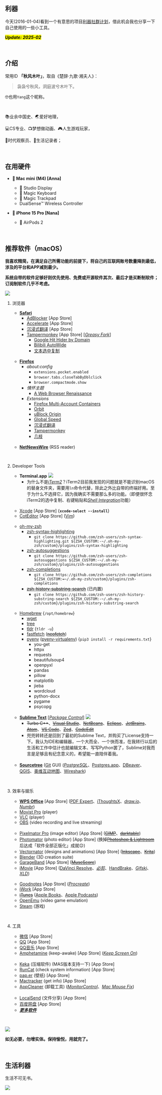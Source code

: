 ## 利器

今天(2016-01-04)看到一个有意思的项目[利器社群计划](https://liqi.io/community/)，借此机会我也分享一下自己使用的一些小工具。

<mark><em>**Update: 2025-02**</em></mark>

<br>


## 介绍

常用ID **「秋风木叶」**，取自《楚辞·九歌·湘夫人》：

> 袅袅兮秋风，洞庭波兮木叶下。

🤓也用`Yang`这个昵称。

<br>

📚业余中国史、🌏爱好地理，

💻CS专业、📺梦想做动画、🎮人生游戏玩家，

📆时代观察员、📝生活记录者；

<br>


## 在用硬件

* ** Mac mini (M4) [Anna]**
    *  Studio Display
    *  Magic Keyboard
    *  Magic Trackpad
    * DualSense™ Wireless Controller

* ** iPhone 15 Pro [Nana]**
    *  AirPods 2

<br>


## 推荐软件（macOS）

**我喜欢精简，在满足自己所需功能的前提下，将自己的互联网账号数量降到最低，涉及的平台和APP减到最少。**

**系统自带的软件足够好则优先使用、免费或开源软件其次、最后才是买断制软件；订阅制软件几乎不考虑。**

![](https://github.com/ykqmain/Config/blob/master/Pix/Desktop.png)

1. 浏览器

    * [**Safari**](https://www.apple.com/safari/)
        * [AdBlocker](https://adblockersafari.com) [App Store]
        * [Accelerate](https://github.com/ritamsarmah/accelerate) [App Store]
        * [沉浸式翻译](https://immersivetranslate.com) [App Store]
        * [Tampermonkey](https://tampermonkey.net/) [App Store] [[_Greasy Fork_](https://greasyfork.org/zh-CN)]
            * [Google Hit Hider by Domain](https://greasyfork.org/zh-CN/scripts/1682-google-hit-hider-by-domain-search-filter-block-sites)
            * [Bilibili AutoWide](https://greasyfork.org/zh-CN/scripts/375858-bilibili-autowide)
            * [文本选中复制](https://greasyfork.org/zh-CN/scripts/405130-文本选中复制)
    <br>

    * [**Firefox**](https://www.mozilla.org/en-US/firefox/all/)
        * _about:config_
            * `extensions.pocket.enabled`
            * `browser.tabs.closeTabByDblclick`
            * `browser.compactmode.show`
        * _情怀主题_
            * [A Web Browser Renaissance](https://addons.mozilla.org/zh-CN/firefox/addon/a-web-browser-renaissance/)
        * _Extensions_
            * [Firefox Multi-Account Containers](https://addons.mozilla.org/zh-CN/firefox/addon/multi-account-containers/)
            * [Orbit](https://addons.mozilla.org/zh-CN/firefox/addon/orbit-summarizer/)
            * [uBlock Origin](https://github.com/gorhill/uBlock)
            * [Global Speed](https://github.com/polywock/globalSpeed)
            * [沉浸式翻译](https://immersivetranslate.com)
            * [Tampermonkey](https://tampermonkey.net/)
            * [几枝](https://github.com/unicar9/jizhi)
    <br>

    * [**NetNewsWire**](https://netnewswire.com) (RSS reader)

<br>

2. Developer Tools

    * **Terminal.app**
        ![](https://github.com/ykqmain/Config/blob/master/Terminal/Terminal.png)
        * 为什么不是[_iTerm2_](https://www.iterm2.com)？iTerm2目前我发现的问题就是不能识别macOS的替身文件夹，需要用`ln`命令代替，除此之外比自带的终端好用。至于为什么不选择它，因为我确实不需要那么多的功能。（即便很怀念iTerm2的选中复制、右键粘贴和[_Shell Integration_](https://iterm2.com/documentation-shell-integration.html)功能）
    <br>

    * [Xcode](https://developer.apple.com/cn/xcode/) [App Store] {**`xcode-select --install`**}
    * [CotEditor](https://coteditor.com) [App Store] ([Vim](https://www.vim.org))
    <br>

    * [oh-my-zsh](https://ohmyz.sh)
        * [zsh-syntax-highlighting](https://github.com/zsh-users/zsh-syntax-highlighting)
            * `git clone https://github.com/zsh-users/zsh-syntax-highlighting.git ${ZSH_CUSTOM:-~/.oh-my-zsh/custom}/plugins/zsh-syntax-highlighting`
        * [zsh-autosuggestions](https://github.com/zsh-users/zsh-autosuggestions)
            * `git clone https://github.com/zsh-users/zsh-autosuggestions ${ZSH_CUSTOM:-~/.oh-my-zsh/custom}/plugins/zsh-autosuggestions`
        * [zsh-completions](https://github.com/zsh-users/zsh-completions)
            * `git clone https://github.com/zsh-users/zsh-completions ${ZSH_CUSTOM:=~/.oh-my-zsh/custom}/plugins/zsh-completions`
        * [~~zsh-history-substring-search~~](https://github.com/zsh-users/zsh-history-substring-search) (已内置)
            * `git clone https://github.com/zsh-users/zsh-history-substring-search ${ZSH_CUSTOM:-~/.oh-my-zsh/custom}/plugins/zsh-history-substring-search`
    <br>

    * [Homebrew](https://brew.sh) {`/opt/homebrew`}
        * [wget](https://www.gnu.org/software/wget)
        * [tree](http://mama.indstate.edu/users/ice/tree)
        * [tldr](https://github.com/tldr-pages/tldr) {`tldr -u`}
        * [fastfetch](https://github.com/fastfetch-cli/fastfetch) ([~~neofetch~~](https://github.com/dylanaraps/neofetch))
        * [pyenv](https://github.com/pyenv/pyenv) ([pyenv-virtualenv](https://github.com/pyenv/pyenv-virtualenv)) {`pip3 install -r requirements.txt`}
            * you-get
            * httpx
            * requests
            * beautifulsoup4
            * openpyxl
            * pandas
            * pillow
            * matplotlib
            * jieba
            * wordcloud
            * python-docx
            * pygame
            * psycopg
    <br>

    * [**Sublime Text**](https://www.sublimetext.com) [[_Package Control_](https://packagecontrol.io)]
        ![](https://github.com/ykqmain/Config/blob/master/Sublime/Sublime.png)
        * ~~Turbo C++~~、[~~Visual Studio~~](https://visualstudio.microsoft.com/zh-hans/)、[~~NetBeans~~](https://netbeans.apache.org)、[~~Eclipse~~](https://eclipseide.org)、[~~JetBrains~~](https://www.jetbrains.com.cn)、[~~Atom~~](https://github.com/atom/atom)、[~~VS Code~~](https://code.visualstudio.com)、[~~Zed~~](https://zed.dev)、[~~CodeEdit~~](https://www.codeedit.app)
        * 兜兜转转还是回到了最初的Sublime Text，并购买了License支持一下。我认为IDE和编辑器，一个大而全、一个快而准，在我转行以后的生活和工作中估计也就编辑文本、写写Python罢了，Sublime对我而言是足够且有纪念意义的，希望能一直陪伴着我。
    <br>

    * [**Sourcetree**](https://sourcetreeapp.com) ([Git](https://git-scm.com) GUI) ([_PostgreSQL_](https://www.postgresql.org)、[Postgres.app](https://postgresapp.com)、[DBeaver](https://dbeaver.io)、[QGIS](https://www.qgis.org/zh-Hans/site/)、[奥维互动地图](https://www.ovital.com)、[Wireshark](https://www.wireshark.org))

<br>

3. 效率与娱乐

    * [**WPS Office**](https://www.wps.cn) [App Store] ([PDF Expert](https://pdfexpert.com)、[iThoughtsX](https://www.toketaware.com)、[_draw.io_](https://www.drawio.com)、[_Numbr_](https://numbr.dev))
    * [Movist Pro](https://movistprime.com) (player)
    * [VLC](https://www.videolan.org) (player)
    * [OBS](https://obsproject.com) (video recording and live streaming)
    <br>

    * [Pixelmator Pro](https://www.pixelmator.com/pro/) (image editor) [App Store] ([~~GIMP~~](https://www.gimp.org)、[~~darktable~~](https://www.darktable.org))
    * [Photomator](https://www.pixelmator.com/photomator/) (photo editor) [App Store] (换掉[~~Photoshop & Lightroom~~](https://www.adobe.com/creativecloud/photography.html)后达成「软件全部正版化」成就😌)
    * [Vectornator](https://www.linearity.io) (designs and animations) [App Store] ([~~Inkscape~~](https://inkscape.org/zh-hans/)、[~~Krita~~](https://krita.org/zh/))
    * [Blender](https://www.blender.org) (3D creation suite)
    * [GarageBand](https://www.apple.com.cn/mac/garageband/) [App Store] ([~~MuseScore~~](https://github.com/musescore/MuseScore))
    * [iMovie](https://www.apple.com.cn/mac/imovie) [App Store] ([DaVinci Resolve](https://www.blackmagicdesign.com/cn/products/davinciresolve)、[_必剪_](https://bcut.bilibili.cn)、[HandBrake](https://handbrake.fr)、[_Gifski_](https://gif.ski)、[_XLD_](https://tmkk.undo.jp/xld/index_e.html))
    <br>

    * [Goodnotes](https://www.goodnotes.com) [App Store] ([_Procreate_](https://procreate.com))
    * [iWork](https://www.apple.com.cn/iwork/) [App Store]
    * [~~iTunes~~](https://www.apple.com.cn/itunes/) ([Apple Books](https://www.apple.com/apple-books/)、[Apple Podcasts](https://www.apple.com.cn/apple-podcasts/))
    * [OpenEmu](https://openemu.org) (video game emulation)
    * [Steam](https://store.steampowered.com) (游戏)

<br>

4. 工具

    * [微信](https://weixin.qq.com) [App Store]
    * [QQ](https://im.qq.com) [App Store]
    * [QQ音乐](https://y.qq.com) [App Store]
    * [Amphetamine](https://apps.apple.com/us/app/amphetamine/id937984704?mt=12) (keep-awake) [App Store] ([_Keep Screen On_](https://www.keepscreenon.com))
    <br>

    * [Keka](https://www.keka.io/zh-cn) (压缩软件) (MAS版本支持一下) [App Store]
    * [RunCat](https://kyome.io/runcat/index.html?lang=en) (check system information) [App Store]
    * [pap.er](https://paper.photos) (壁纸) [App Store]
    * [Mactracker](https://mactracker.ca) (get info) [App Store]
    * [AppCleaner](https://freemacsoft.net/appcleaner) (卸载工具) ([_MonitorControl_](https://github.com/MonitorControl/MonitorControl)、[_Mac Mouse Fix_](https://github.com/noah-nuebling/mac-mouse-fix))
    <br>

    * [LocalSend](https://localsend.org/zh-CN) (文件分享) [App Store]
    * [百度网盘](https://pan.baidu.com) [App Store]
    * [**_更多软件_**](https://github.com/ykqmain?tab=stars)

<br>

![](https://github.com/ykqmain/Config/blob/master/Pix/macOS.png)

**如无必要，勿增实体。保持愉悦，用就完了。**

<br>


## 生活利器

生活不可无书。

![](https://github.com/ykqmain/Config/blob/master/Pix/sj.jpeg)

